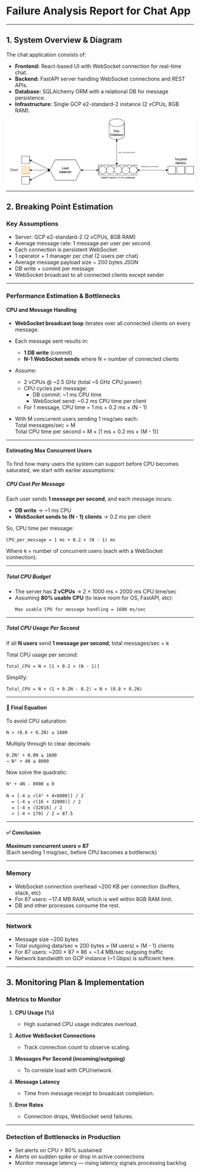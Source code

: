 # Failure Analysis Report for Chat App

---

## 1. System Overview & Diagram

The chat application consists of:

- **Frontend:** React-based UI with WebSocket connection for real-time chat.
- **Backend:** FastAPI server handling WebSocket connections and REST APIs.
- **Database:** SQLAlchemy ORM with a relational DB for message persistence.
- **Infrastructure:** Single GCP e2-standard-2 instance (2 vCPUs, 8GB RAM).

![System Diagram](Task.drawio.png)


---

## 2. Breaking Point Estimation

### Key Assumptions

- Server: GCP e2-standard-2 (2 vCPUs, 8GB RAM)
- Average message rate: 1 message per user per second
- Each connection is persistent WebSocket
- 1 operator + 1 manager per chat (2 users per chat)
- Average message payload size ~ 200 bytes JSON
- DB write + commit per message
- WebSocket broadcast to all connected clients except sender

---

### Performance Estimation & Bottlenecks

#### CPU and Message Handling

- **WebSocket broadcast loop** iterates over all connected clients on every message.
- Each message sent results in:

  - **1 DB write** (commit)  
  - **N-1 WebSocket sends** where N = number of connected clients  

- Assume:
  - 2 vCPUs @ ~2.5 GHz (total ~5 GHz CPU power)
  - CPU cycles per message:  
    - DB commit: ~1 ms CPU time  
    - WebSocket send: ~0.2 ms CPU time per client  
  - For 1 message, CPU time = 1 ms + 0.2 ms × (N - 1)

- With M concurrent users sending 1 msg/sec each:  
  Total messages/sec = M  
  Total CPU time per second = M × [1 ms + 0.2 ms × (M - 1)]

---

#### Estimating Max Concurrent Users

To find how many users the system can support before CPU becomes saturated, we start with earlier assumptions:

##### CPU Cost Per Message

Each user sends **1 message per second**, and each message incurs:

- **DB write** → ~1 ms CPU  
- **WebSocket sends to (N - 1) clients** → 0.2 ms per client

So, CPU time per message:

```
CPU_per_message = 1 ms + 0.2 × (N - 1) ms
```

Where `N` = number of concurrent users (each with a WebSocket connection).

---

##### Total CPU Budget

- The server has **2 vCPUs** → 2 × 1000 ms = 2000 ms CPU time/sec  
- Assuming **80% usable CPU** (to leave room for OS, FastAPI, etc):  
  ```
  Max usable CPU for message handling = 1600 ms/sec
  ```

---

##### Total CPU Usage Per Second

If all **N users** send **1 message per second**, total messages/sec = `N`

Total CPU usage per second:

```
Total_CPU = N × [1 + 0.2 × (N - 1)]
```

Simplify:

```
Total_CPU = N × (1 + 0.2N - 0.2) = N × (0.8 + 0.2N)
```

---

#### 🧩 Final Equation

To avoid CPU saturation:

```
N × (0.8 + 0.2N) ≤ 1600
```

Multiply through to clear decimals:

```
0.2N² + 0.8N ≤ 1600
→ N² + 4N ≤ 8000
```

Now solve the quadratic:

```
N² + 4N - 8000 ≤ 0

N = [-4 ± √(4² + 4×8000)] / 2
  = [-4 ± √(16 + 32000)] / 2
  = [-4 ± √32016] / 2
  ≈ [-4 + 179] / 2 = 87.5
```

---

#### ✅ Conclusion

**Maximum concurrent users ≈ 87**  
(Each sending 1 msg/sec, before CPU becomes a bottleneck)

---

### Memory

- WebSocket connection overhead ~200 KB per connection (buffers, stack, etc)  
- For 87 users: ~17.4 MB RAM, which is well within 8GB RAM limit.  
- DB and other processes consume the rest.

---

### Network

- Message size ~200 bytes  
- Total outgoing data/sec ≈ 200 bytes × (M users) × (M - 1) clients  
- For 87 users: ~200 × 87 × 86 = ~1.4 MB/sec outgoing traffic  
- Network bandwidth on GCP instance (~1 Gbps) is sufficient here.

---

## 3. Monitoring Plan & Implementation

### Metrics to Monitor

1. **CPU Usage (%)**  
   - High sustained CPU usage indicates overload.

2. **Active WebSocket Connections**  
   - Track connection count to observe scaling.

3. **Messages Per Second (incoming/outgoing)**  
   - To correlate load with CPU/network.

4. **Message Latency**  
   - Time from message receipt to broadcast completion.

5. **Error Rates**  
   - Connection drops, WebSocket send failures.

---

### Detection of Bottlenecks in Production

- Set alerts on CPU > 80% sustained  
- Alerts on sudden spike or drop in active connections  
- Monitor message latency — rising latency signals processing backlog

